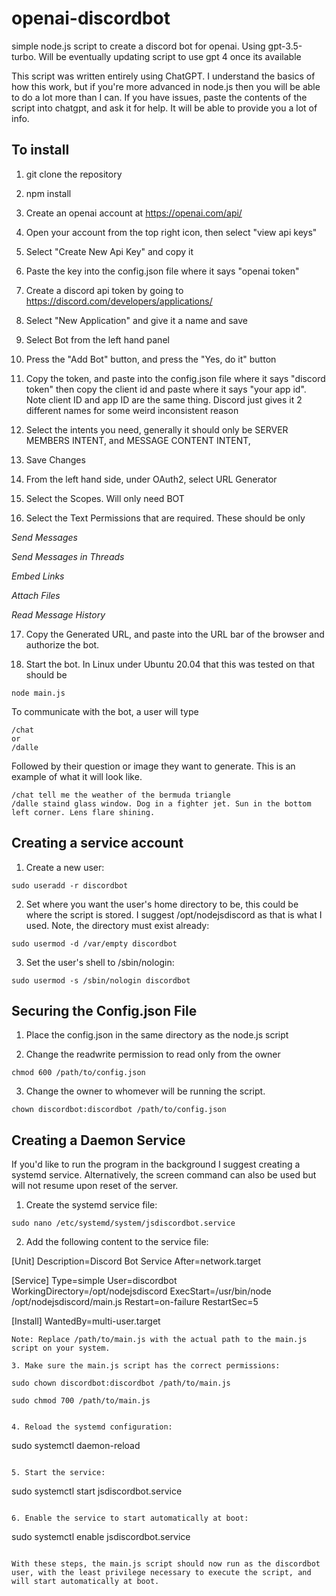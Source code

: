 
# openai-discordbot #
simple node.js script to create a discord bot for openai. Using gpt-3.5-turbo. Will be eventually updating script to use gpt 4 once its available

This script was written entirely using ChatGPT. I understand the basics of how this work, but if you're more advanced in node.js then you will be able to do a lot more than I can. If you have issues, paste the contents of the script into chatgpt, and ask it for help. It will be able to provide you a lot of info.

## To install ##
1. git clone the repository

2. npm install

3. Create an openai account at https://openai.com/api/

4. Open your account from the top right icon, then select "view api keys"

5. Select "Create New Api Key" and copy it

6. Paste the key into the config.json file where it says "openai token"

7. Create a discord api token by going to https://discord.com/developers/applications/

8. Select "New Application" and give it a name and save

9. Select Bot from the left hand panel

10. Press the "Add Bot" button, and press the "Yes, do it" button

11. Copy the token, and paste into the config.json file where it says "discord token" then copy the client id and paste where it says "your app id". Note client ID and app ID are the same thing. Discord just gives it 2 different names for some weird inconsistent reason

12. Select the intents you need, generally it should only be SERVER MEMBERS INTENT, and MESSAGE CONTENT INTENT,

13. Save Changes

14. From the left hand side, under OAuth2, select URL Generator

15. Select the Scopes. Will only need BOT

16. Select the Text Permissions that are required. These should be only

*Send Messages*

*Send Messages in Threads*

*Embed Links*

*Attach Files*

*Read Message History*

17. Copy the Generated URL, and paste into the URL bar of the browser and authorize the bot.

18. Start the bot. In Linux under Ubuntu 20.04 that this was tested on that should be

```
node main.js
```

To communicate with the bot, a user will type

```
/chat
or
/dalle
```

Followed by their question or image they want to generate. This is an example of what it will look like.

```
/chat tell me the weather of the bermuda triangle
/dalle staind glass window. Dog in a fighter jet. Sun in the bottom left corner. Lens flare shining.
```

## Creating a service account ##
1. Create a new user:
```
sudo useradd -r discordbot
```

2. Set where you want the user's home directory to be, this could be where the script is stored. I suggest /opt/nodejsdiscord as that is what I used. Note, the directory must exist already: 

```
sudo usermod -d /var/empty discordbot
```

3. Set the user's shell to /sbin/nologin: 

```
sudo usermod -s /sbin/nologin discordbot
```

## Securing the Config.json File ##
1. Place the config.json in the same directory as the node.js script

2. Change the readwrite permission to read only from the owner
```
chmod 600 /path/to/config.json
```

3. Change the owner to whomever will be running the script. 
```
chown discordbot:discordbot /path/to/config.json
```

## Creating a Daemon Service ##
If you'd like to run the program in the background I suggest creating a systemd service. Alternatively, the screen command can also be used but will not resume upon reset of the server.

1. Create the systemd service file: 

```
sudo nano /etc/systemd/system/jsdiscordbot.service
```

2. Add the following content to the service file:


[Unit]
Description=Discord Bot Service
After=network.target

[Service]
Type=simple
User=discordbot
WorkingDirectory=/opt/nodejsdiscord
ExecStart=/usr/bin/node /opt/nodejsdiscord/main.js
Restart=on-failure
RestartSec=5

[Install]
WantedBy=multi-user.target

```
Note: Replace /path/to/main.js with the actual path to the main.js script on your system.

3. Make sure the main.js script has the correct permissions:

```
    sudo chown discordbot:discordbot /path/to/main.js
    
    sudo chmod 700 /path/to/main.js
```

4. Reload the systemd configuration:

```
sudo systemctl daemon-reload
```

5. Start the service:
```
sudo systemctl start jsdiscordbot.service
```

6. Enable the service to start automatically at boot:
```
sudo systemctl enable jsdiscordbot.service
```

With these steps, the main.js script should now run as the discordbot user, with the least privilege necessary to execute the script, and will start automatically at boot.
